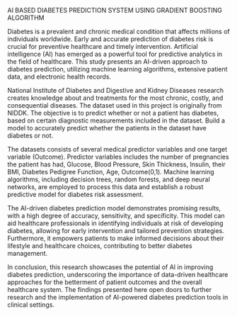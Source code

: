 AI BASED DIABETES PREDICTION SYSTEM
USING GRADIENT BOOSTING ALGORITHM

Diabetes is a prevalent and chronic medical condition that affects millions of individuals worldwide. Early and accurate prediction of diabetes risk is crucial for preventive healthcare and timely intervention. Artificial intelligence (AI) has emerged as a powerful tool for predictive analytics in the field of healthcare. This study presents an AI-driven approach to diabetes prediction, utilizing machine learning algorithms, extensive patient data, and electronic health records.

National Institute of Diabetes and Digestive and Kidney Diseases research creates knowledge about and treatments for the most chronic, costly, and consequential diseases. The dataset used in this project is originally from NIDDK. The objective is to predict whether or not a patient has diabetes, based on certain diagnostic measurements included in the dataset. Build a model to accurately predict whether the patients in the dataset have diabetes or not.

The datasets consists of several medical predictor variables and one target variable (Outcome). Predictor variables includes the number of pregnancies the patient has had, Glucose, Blood Pressure, Skin Thickness, Insulin, their BMI, Diabetes Pedigree Function, Age, Outcome(0,1). Machine learning algorithms, including decision trees, random forests, and deep neural networks, are employed to process this data and establish a robust predictive model for diabetes risk assessment.

The AI-driven diabetes prediction model demonstrates promising results, with a high degree of accuracy, sensitivity, and specificity. This model can aid healthcare professionals in identifying individuals at risk of developing diabetes, allowing for early intervention and tailored prevention strategies. Furthermore, it empowers patients to make informed decisions about their lifestyle and healthcare choices, contributing to better diabetes management.

In conclusion, this research showcases the potential of AI in improving diabetes prediction, underscoring the importance of data-driven healthcare approaches for the betterment of patient outcomes and the overall healthcare system. The findings presented here open doors to further research and the implementation of AI-powered diabetes prediction tools in clinical settings.
